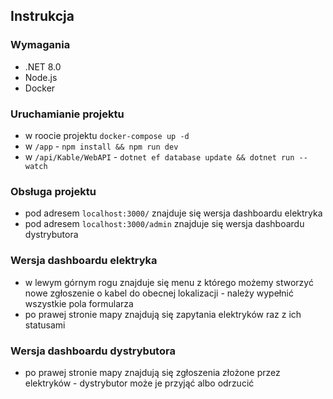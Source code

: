 
## Instrukcja

### Wymagania

- .NET 8.0
- Node.js
- Docker

### Uruchamianie projektu

- w roocie projektu `docker-compose up -d`
- w `/app` - `npm install && npm run dev`
- w `/api/Kable/WebAPI` - `dotnet ef database update && dotnet run --watch`

### Obsługa projektu
- pod adresem `localhost:3000/` znajduje się wersja dashboardu elektryka
- pod adresem `localhost:3000/admin` znajduje się wersja dashboardu dystrybutora

### Wersja dashboardu elektryka
- w lewym górnym rogu znajduje się menu z którego możemy stworzyć nowe zgłoszenie o kabel do obecnej lokalizacji - należy wypełnić wszystkie pola formularza
- po prawej stronie mapy znajdują się zapytania elektryków raz z ich statusami

### Wersja dashboardu dystrybutora

- po prawej stronie mapy znajdują się zgłoszenia złożone przez elektryków - dystrybutor może je przyjąć albo odrzucić
